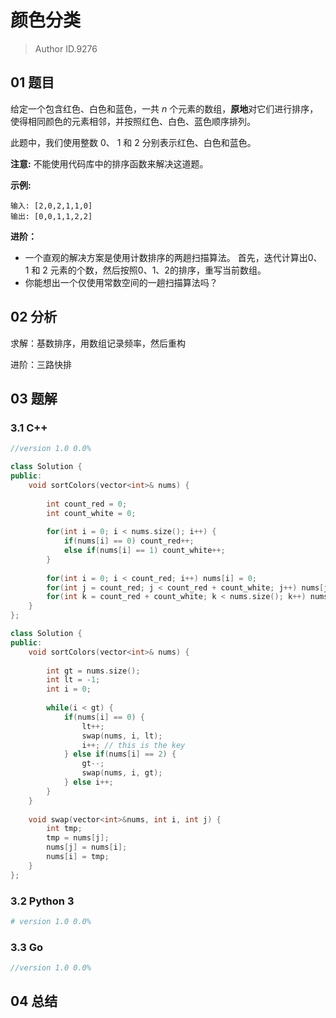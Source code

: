# 颜色分类
> Author ID.9276

## 01 题目

给定一个包含红色、白色和蓝色，一共 *n* 个元素的数组，**原地**对它们进行排序，使得相同颜色的元素相邻，并按照红色、白色、蓝色顺序排列。

此题中，我们使用整数 0、 1 和 2 分别表示红色、白色和蓝色。

**注意:**
不能使用代码库中的排序函数来解决这道题。

**示例:**

```
输入: [2,0,2,1,1,0]
输出: [0,0,1,1,2,2]
```

**进阶：**

- 一个直观的解决方案是使用计数排序的两趟扫描算法。
  首先，迭代计算出0、1 和 2 元素的个数，然后按照0、1、2的排序，重写当前数组。
- 你能想出一个仅使用常数空间的一趟扫描算法吗？

## 02 分析

求解：基数排序，用数组记录频率，然后重构

进阶：三路快排

## 03 题解

### 3.1 C++

```c++
//version 1.0 0.0%

class Solution {
public:
    void sortColors(vector<int>& nums) {
        
        int count_red = 0;
        int count_white = 0;
        
        for(int i = 0; i < nums.size(); i++) {
            if(nums[i] == 0) count_red++;
            else if(nums[i] == 1) count_white++;
        }
        
        for(int i = 0; i < count_red; i++) nums[i] = 0;
        for(int j = count_red; j < count_red + count_white; j++) nums[j] = 1;
        for(int k = count_red + count_white; k < nums.size(); k++) nums[k] = 2;  
    }
};
```



```c++
class Solution {
public:
    void sortColors(vector<int>& nums) {
        
        int gt = nums.size();
        int lt = -1;
        int i = 0;
        
        while(i < gt) {
            if(nums[i] == 0) {
                lt++;
                swap(nums, i, lt);
                i++; // this is the key
            } else if(nums[i] == 2) {
                gt--;
                swap(nums, i, gt);
            } else i++;
        }
    }
    
    void swap(vector<int>&nums, int i, int j) {
        int tmp;
        tmp = nums[j];
        nums[j] = nums[i];
        nums[i] = tmp;
    }
};
```



### 3.2 Python 3

```python
# version 1.0 0.0%

```

### 3.3 Go

```Go
//version 1.0 0.0%

```



## 04 总结

